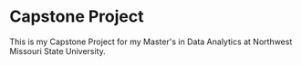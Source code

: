 # Capstone Project
This is my Capstone Project for my Master's in Data Analytics at Northwest Missouri State University.
